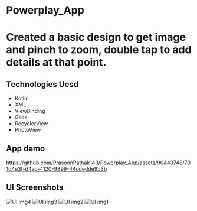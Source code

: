 # Powerplay_App

# Created a basic design to get image and pinch to zoom, double tap to add details at that point.

## Technologies Uesd 
- Kotlin
- XML
- ViewBinding
- Glide
- RecyclerView
- PhotoView

## App demo
https://github.com/PrasoonPathak143/Powerplay_App/assets/90443748/701d4e3f-d4ac-4120-9899-44cdedde9b3b

## UI Screenshots
![UI img4](https://github.com/PrasoonPathak143/Powerplay_App/assets/90443748/2801f63b-9fb1-48c9-90e0-c123957dfe6a)
![UI img3](https://github.com/PrasoonPathak143/Powerplay_App/assets/90443748/b330e5a3-1f49-4f8d-bd71-faa1e4150a36)
![UI img2](https://github.com/PrasoonPathak143/Powerplay_App/assets/90443748/ac45f974-a048-4abb-9b56-74608c3779d6)
![UI img1](https://github.com/PrasoonPathak143/Powerplay_App/assets/90443748/60aec2f8-d142-4ddd-b5d2-efcf0526c1db)
